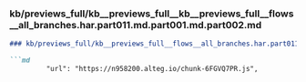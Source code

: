 ### kb/previews_full/kb__previews_full__kb__previews_full__flows__all_branches.har.part011.md.part001.md.part002.md

```md
### kb/previews_full/kb__previews_full__flows__all_branches.har.part011.md.part001.md (part 002)

```md
         "url": "https://n958200.alteg.io/chunk-6FGVQ7PR.js",
            
```

```

```

